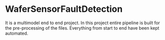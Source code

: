 # WaferSensorFaultDetection
It is a multimodel end to end project. In this project entire pipeline is built for the pre-processing of the files. Everything from start to end have been kept automated.
